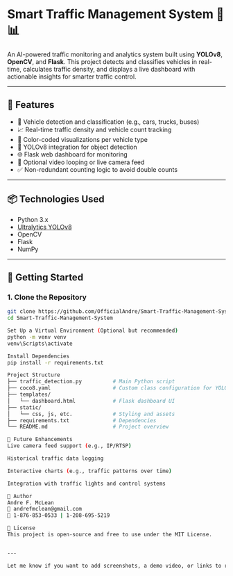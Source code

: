 # Smart Traffic Management System 🚦📊

An AI-powered traffic monitoring and analytics system built using **YOLOv8**, **OpenCV**, and **Flask**. This project detects and classifies vehicles in real-time, calculates traffic density, and displays a live dashboard with actionable insights for smarter traffic control.

---

## 🔧 Features

- 🚗 Vehicle detection and classification (e.g., cars, trucks, buses)
- 📈 Real-time traffic density and vehicle count tracking
- 🎨 Color-coded visualizations per vehicle type
- 🧠 YOLOv8 integration for object detection
- 🌐 Flask web dashboard for monitoring
- 🔁 Optional video looping or live camera feed
- ✅ Non-redundant counting logic to avoid double counts

---

## 📦 Technologies Used

- Python 3.x
- [Ultralytics YOLOv8](https://github.com/ultralytics/ultralytics)
- OpenCV
- Flask
- NumPy

---

## 🚀 Getting Started

### 1. Clone the Repository
```bash
git clone https://github.com/OfficialAndre/Smart-Traffic-Management-System.git
cd Smart-Traffic-Management-System

Set Up a Virtual Environment (Optional but recommended)
python -m venv venv
venv\Scripts\activate

Install Dependencies
pip install -r requirements.txt

Project Structure
├── traffic_detection.py          # Main Python script
├── coco8.yaml                    # Custom class configuration for YOLO
├── templates/
│   └── dashboard.html            # Flask dashboard UI
├── static/
│   └── css, js, etc.             # Styling and assets
├── requirements.txt              # Dependencies
└── README.md                     # Project overview

🧠 Future Enhancements
Live camera feed support (e.g., IP/RTSP)

Historical traffic data logging

Interactive charts (e.g., traffic patterns over time)

Integration with traffic lights and control systems

👤 Author
Andre F. McLean
📧 andrefmclean@gmail.com
📱 1-876-853-0533 | 1-208-695-5219

📘 License
This project is open-source and free to use under the MIT License.


---

Let me know if you want to add screenshots, a demo video, or links to related projects! I can also help you generate a badge-style header with stats (stars, forks, etc.) if you’re interested in making it flashier.

